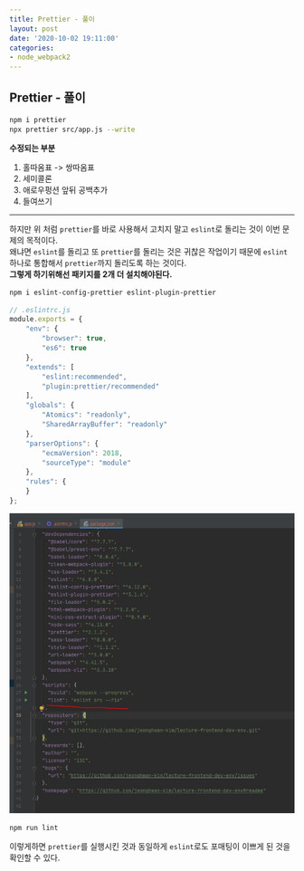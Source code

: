 ```yaml
---
title: Prettier - 풀이
layout: post
date: '2020-10-02 19:11:00'
categories:
- node_webpack2
---
```


## Prettier - 풀이

```bash
npm i prettier
npx prettier src/app.js --write
```

**수정되는 부분**

1. 홀따옴표 -> 쌍따옴표
2. 세미콜론
3. 애로우펑션 앞뒤 공백추가
4. 들여쓰기

---

하지만 위 처럼 `prettier`를 바로 사용해서 고치지 말고 `eslint`로 돌리는 것이 이번 문제의 목적이다.  
왜냐면 `eslint`를 돌리고 또 `prettier`를 돌리는 것은 귀찮은 작업이기 때문에 `eslint` 하나로 통합해서 `prettier`까지 돌리도록 하는 것이다.  
**그렇게 하기위해선 패키지를 2개 더 설치해야된다.**

```bash
npm i eslint-config-prettier eslint-plugin-prettier
```

```javascript
// .eslintrc.js
module.exports = {
    "env": {
        "browser": true,
        "es6": true
    },
    "extends": [
        "eslint:recommended",
        "plugin:prettier/recommended"
    ],
    "globals": {
        "Atomics": "readonly",
        "SharedArrayBuffer": "readonly"
    },
    "parserOptions": {
        "ecmaVersion": 2018,
        "sourceType": "module"
    },
    "rules": {
    }
};
```

![](/static/img/node/webpack2/image115.jpg)

```bash
npm run lint
```

이렇게하면 `prettier`를 실행시킨 것과 동일하게 `eslint`로도 포매팅이 이쁘게 된 것을 확인할 수 있다.  
